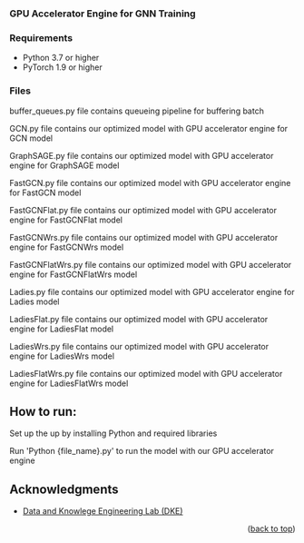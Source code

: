 
### GPU Accelerator Engine for GNN Training


### Requirements

- Python 3.7 or higher
- PyTorch 1.9 or higher

### Files

buffer_queues.py file contains queueing pipeline for buffering batch

GCN.py file contains our optimized model with GPU accelerator engine for GCN model

GraphSAGE.py file contains our optimized model with GPU accelerator engine for GraphSAGE model

FastGCN.py file contains our optimized model with GPU accelerator engine for FastGCN model

FastGCNFlat.py file contains our optimized model with GPU accelerator engine for FastGCNFlat model

FastGCNWrs.py file contains our optimized model with GPU accelerator engine for FastGCNWrs model

FastGCNFlatWrs.py file contains our optimized model with GPU accelerator engine for FastGCNFlatWrs model

Ladies.py file contains our optimized model with GPU accelerator engine for Ladies model

LadiesFlat.py file contains our optimized model with GPU accelerator engine for LadiesFlat model

LadiesWrs.py file contains our optimized model with GPU accelerator engine for LadiesWrs model

LadiesFlatWrs.py file contains our optimized model with GPU accelerator engine for LadiesFlatWrs model

## How to run:

Set up the up by installing Python and required libraries

Run 'Python {file_name}.py' to run the model with our GPU accelerator engine 

<!-- ACKNOWLEDGMENTS -->
## Acknowledgments
* [Data and Knowlege Engineering Lab (DKE)](http://dke.khu.ac.kr/)
<p align="right">(<a href="#top">back to top</a>)</p>

